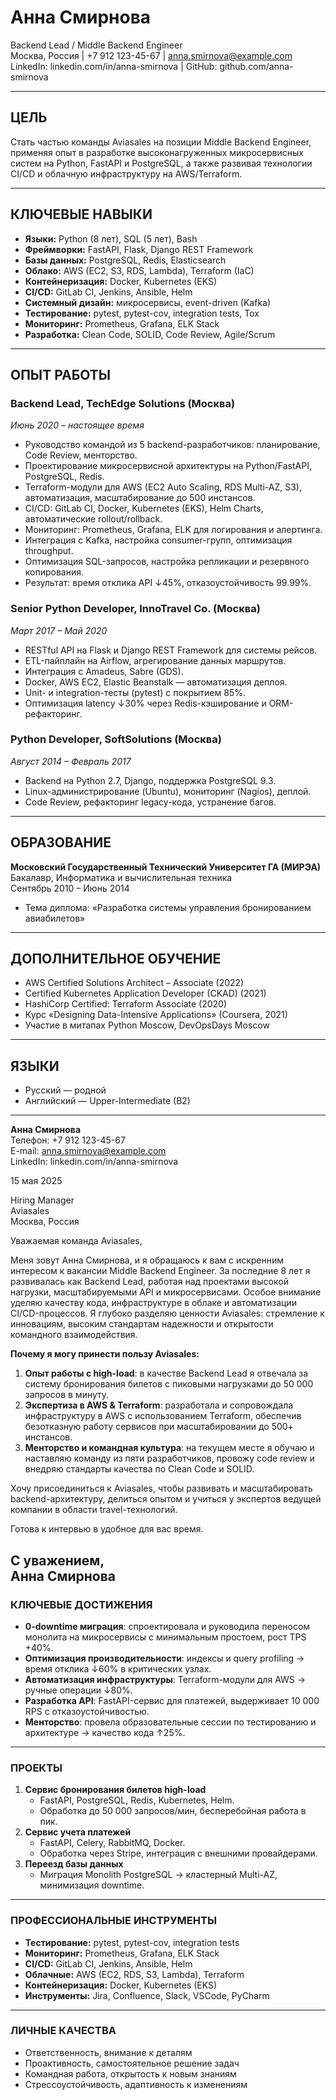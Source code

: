 # Анна Смирнова  
Backend Lead / Middle Backend Engineer  
Москва, Россия | +7 912 123-45-67 | anna.smirnova@example.com  
LinkedIn: linkedin.com/in/anna-smirnova | GitHub: github.com/anna-smirnova  

---

## ЦЕЛЬ  
Стать частью команды Aviasales на позиции Middle Backend Engineer, применяя опыт в разработке высоконагруженных микросервисных систем на Python, FastAPI и PostgreSQL, а также развивая технологии CI/CD и облачную инфраструктуру на AWS/Terraform.

---

## КЛЮЧЕВЫЕ НАВЫКИ  
- **Языки:** Python (8 лет), SQL (5 лет), Bash  
- **Фреймворки:** FastAPI, Flask, Django REST Framework  
- **Базы данных:** PostgreSQL, Redis, Elasticsearch  
- **Облако:** AWS (EC2, S3, RDS, Lambda), Terraform (IaC)  
- **Контейнеризация:** Docker, Kubernetes (EKS)  
- **CI/CD:** GitLab CI, Jenkins, Ansible, Helm  
- **Системный дизайн:** микросервисы, event-driven (Kafka)  
- **Тестирование:** pytest, pytest-cov, integration tests, Tox  
- **Мониторинг:** Prometheus, Grafana, ELK Stack  
- **Разработка:** Clean Code, SOLID, Code Review, Agile/Scrum  

---

## ОПЫТ РАБОТЫ  

### Backend Lead, TechEdge Solutions (Москва)  
*Июнь 2020 – настоящее время*  
- Руководство командой из 5 backend-разработчиков: планирование, Code Review, менторство.  
- Проектирование микросервисной архитектуры на Python/FastAPI, PostgreSQL, Redis.  
- Terraform-модули для AWS (EC2 Auto Scaling, RDS Multi-AZ, S3), автоматизация, масштабирование до 500 инстансов.  
- CI/CD: GitLab CI, Docker, Kubernetes (EKS), Helm Charts, автоматические rollout/rollback.  
- Мониторинг: Prometheus, Grafana, ELK для логирования и алертинга.  
- Интеграция с Kafka, настройка consumer-групп, оптимизация throughput.  
- Оптимизация SQL-запросов, настройка репликации и резервного копирования.  
- Результат: время отклика API ↓45%, отказоустойчивость 99.99%.  

### Senior Python Developer, InnoTravel Co. (Москва)  
*Март 2017 – Май 2020*  
- RESTful API на Flask и Django REST Framework для системы рейсов.  
- ETL-пайплайн на Airflow, агрегирование данных маршрутов.  
- Интеграция с Amadeus, Sabre (GDS).  
- Docker, AWS EC2, Elastic Beanstalk — автоматизация деплоя.  
- Unit- и integration-тесты (pytest) с покрытием 85%.  
- Оптимизация latency ↓30% через Redis-кэширование и ORM-рефакторинг.  

### Python Developer, SoftSolutions (Москва)  
*Август 2014 – Февраль 2017*  
- Backend на Python 2.7, Django, поддержка PostgreSQL 9.3.  
- Linux-администрирование (Ubuntu), мониторинг (Nagios), деплой.  
- Code Review, рефакторинг legacy-кода, устранение багов.  

---

## ОБРАЗОВАНИЕ  
**Московский Государственный Технический Университет ГА (МИРЭА)**  
Бакалавр, Информатика и вычислительная техника  
Сентябрь 2010 – Июнь 2014  

- Тема диплома: «Разработка системы управления бронированием авиабилетов»  

---

## ДОПОЛНИТЕЛЬНОЕ ОБУЧЕНИЕ  
- AWS Certified Solutions Architect – Associate (2022)  
- Certified Kubernetes Application Developer (CKAD) (2021)  
- HashiCorp Certified: Terraform Associate (2020)  
- Курс «Designing Data-Intensive Applications» (Coursera, 2021)  
- Участие в митапах Python Moscow, DevOpsDays Moscow  

---

## ЯЗЫКИ  
- Русский — родной  
- Английский — Upper-Intermediate (B2)  
---
**Анна Смирнова**  
Телефон: +7 912 123-45-67  
E-mail: anna.smirnova@example.com  
LinkedIn: linkedin.com/in/anna-smirnova  

15 мая 2025  

Hiring Manager  
Aviasales  
Москва, Россия  

Уважаемая команда Aviasales,

Меня зовут Анна Смирнова, и я обращаюсь к вам с искренним интересом к вакансии Middle Backend Engineer. За последние 8 лет я развивалась как Backend Lead, работая над проектами высокой нагрузки, масштабируемыми API и микросервисами. Особое внимание уделяю качеству кода, инфраструктуре в облаке и автоматизации CI/CD-процессов. Я глубоко разделяю ценности Aviasales: стремление к инновациям, высоким стандартам надежности и открытости командного взаимодействия.

**Почему я могу принести пользу Aviasales:**  
1. **Опыт работы с high-load**: в качестве Backend Lead я отвечала за систему бронирования билетов с пиковыми нагрузками до 50 000 запросов в минуту.  
2. **Экспертиза в AWS & Terraform**: разработала и сопровождала инфраструктуру в AWS с использованием Terraform, обеспечив безотказную работу сервисов при масштабировании до 500+ инстансов.  
3. **Менторство и командная культура**: на текущем месте я обучаю и наставляю команду из пяти разработчиков, провожу code review и внедряю стандарты качества по Clean Code и SOLID.  

Хочу присоединиться к Aviasales, чтобы развивать и масштабировать backend-архитектуру, делиться опытом и учиться у экспертов ведущей компании в области travel-технологий.  

Готова к интервью в удобное для вас время.  

С уважением,  
Анна Смирнова  
---
### КЛЮЧЕВЫЕ ДОСТИЖЕНИЯ
- **0-downtime миграция**: спроектировала и руководила переносом монолита на микросервисы с минимальным простоем, рост TPS +40%.  
- **Оптимизация производительности**: индексы и query profiling → время отклика ↓60% в критических узлах.  
- **Автоматизация инфраструктуры**: Terraform-модули для AWS → ручные операции ↓80%.  
- **Разработка API**: FastAPI-сервис для платежей, выдерживает 10 000 RPS с отказоустойчивостью.  
- **Менторство**: провела образовательные сессии по тестированию и архитектуре → качество кода ↑25%.

---

### ПРОЕКТЫ
1. **Сервис бронирования билетов high-load**  
   - FastAPI, PostgreSQL, Redis, Kubernetes, Helm.  
   - Обработка до 50 000 запросов/мин, бесперебойная работа в пик.  
2. **Сервис учета платежей**  
   - FastAPI, Celery, RabbitMQ, Docker.  
   - Обработка через Stripe, интеграция с внешними провайдерами.  
3. **Переезд базы данных**  
   - Миграция Monolith PostgreSQL → кластерный Multi-AZ, минимизация downtime.  

---

### ПРОФЕССИОНАЛЬНЫЕ ИНСТРУМЕНТЫ
- **Тестирование:** pytest, pytest-cov, integration tests  
- **Мониторинг:** Prometheus, Grafana, ELK Stack  
- **CI/CD:** GitLab CI, Jenkins, Ansible, Helm  
- **Облачные:** AWS (EC2, RDS, S3, Lambda), Terraform  
- **Контейнеризация:** Docker, Kubernetes (EKS)  
- **Инструменты:** Jira, Confluence, Slack, VSCode, PyCharm

---

### ЛИЧНЫЕ КАЧЕСТВА
- Ответственность, внимание к деталям  
- Проактивность, самостоятельное решение задач  
- Командная работа, открытость к новым знаниям  
- Стрессоустойчивость, адаптивность к изменениям  
